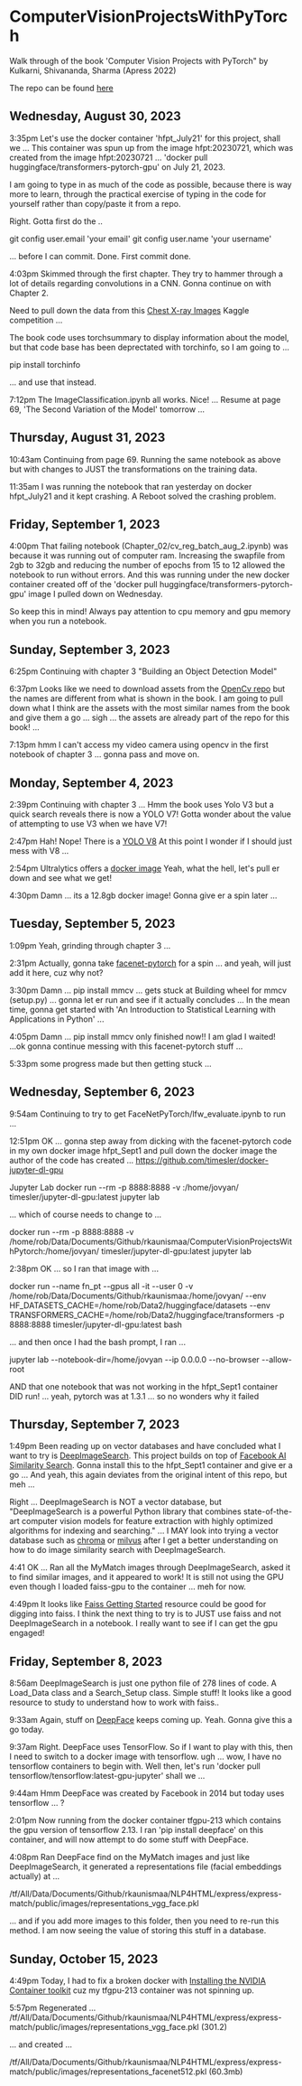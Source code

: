 # ComputerVisionProjectsWithPyTorch

Walk through of the book 'Computer Vision Projects with PyTorch" by Kulkarni, Shivananda, Sharma (Apress 2022)

The repo can be found [here](https://github.com/apress/computer-vision-projects-with-pytorch)

## Wednesday, August 30, 2023

3:35pm Let's use the docker container 'hfpt_July21' for this project, shall we ... This container was spun up from the image hfpt:20230721, which was created from the image hfpt:20230721 ... 'docker pull huggingface/transformers-pytorch-gpu' on July 21, 2023.

I am going to type in as much of the code as possible, because there is way more to learn, through the practical exercise of typing in the code for yourself rather than copy/paste it from a repo. 

Right. Gotta first do the ..

git config user.email 'your email'
git config user.name 'your username'

... before I can commit. Done. First commit done. 

4:03pm Skimmed through the first chapter. They try to hammer through a lot of details regarding convolutions in a CNN.  Gonna continue on with Chapter 2.

Need to pull down the data from this [Chest X-ray Images](https://www.kaggle.com/datasets/tolgadincer/labeled-chest-xray-images) Kaggle competition ...

The book code uses torchsummary to display information about the model, but that code base has been deprectated with torchinfo, so I am going to ...

pip install torchinfo

... and use that instead.

7:12pm The ImageClassification.ipynb all works. Nice! ... Resume at page 69, 'The Second Variation of the Model' tomorrow ... 

## Thursday, August 31, 2023

10:43am Continuing from page 69. Running the same notebook as above but with changes to JUST the transformations on the training data.

11:35am I was running the notebook that ran yesterday on docker hfpt_July21 and it kept crashing. A Reboot solved the crashing problem. 

## Friday, September 1, 2023

4:00pm That failing notebook (Chapter_02/cv_reg_batch_aug_2.ipynb) was because it was running out of computer ram. Increasing the swapfile from 2gb to 32gb and reducing the number of epochs from 15 to 12 allowed the notebook to run without errors. And this was running under the new docker container created off of the 'docker pull huggingface/transformers-pytorch-gpu' image I pulled down on Wednesday. 

So keep this in mind! Always pay attention to cpu memory and gpu memory when you run a notebook.

## Sunday, September 3, 2023

6:25pm Continuing with chapter 3 "Building an Object Detection Model"

6:37pm Looks like we need to download assets from the [OpenCv repo](https://github.com/opencv/opencv/tree/master/data/haarcascades) but the names are different from what is shown in the book. I am going to pull down what I think are the assets with the most similar names from the book and give them a go ... sigh ... the assets are already part of the repo for this book! ... 

7:13pm hmm I can't access my video camera using opencv in the first notebook of chapter 3 ... gonna pass and move on.

## Monday, September 4, 2023

2:39pm Continuing with chapter 3 ... Hmm the book uses Yolo V3 but a quick search reveals there is now a YOLO V7! Gotta wonder about the value of attempting to use V3 when we have V7!

2:47pm Hah! Nope! There is a [YOLO V8](https://pypi.org/project/ultralytics/) At this point I wonder if I should just mess with V8 ... 

2:54pm Ultralytics offers a [docker image](https://hub.docker.com/r/ultralytics/ultralytics) Yeah, what the hell, let's pull er down and see what we get!

4:30pm Damn ... its a 12.8gb docker image! Gonna give er a spin later ...

## Tuesday, September 5, 2023

1:09pm Yeah, grinding through chapter 3 ... 

2:31pm Actually, gonna take [facenet-pytorch](https://github.com/timesler/facenet-pytorch) for a spin ... and yeah, will just add it here, cuz why not?

3:30pm Damn ... pip install mmcv ... gets stuck at Building wheel for mmcv (setup.py) ... gonna let er run and see if it actually concludes ... In the mean time, gonna get started with 'An Introduction to Statistical Learning with Applications in Python' ...

4:05pm Damn ... pip install mmcv only finished now!! I am glad I waited! ...ok gonna continue messing with this facenet-pytorch stuff ... 

5:33pm some progress made but then getting stuck ... 

## Wednesday, September 6, 2023

9:54am Continuing to try to get FaceNetPyTorch/lfw_evaluate.ipynb to run ...  

12:51pm OK ...  gonna step away from dicking with the facenet-pytorch code in my own docker image hfpt_Sept1 and pull down the docker image the author of the code has created ... https://github.com/timesler/docker-jupyter-dl-gpu

Jupyter Lab
docker run --rm -p 8888:8888 -v <local path>:/home/jovyan/ timesler/jupyter-dl-gpu:latest jupyter lab

... which of course needs to change to ... 

docker run --rm -p 8888:8888 -v /home/rob/Data/Documents/Github/rkaunismaa/ComputerVisionProjectsWithPytorch:/home/jovyan/ timesler/jupyter-dl-gpu:latest jupyter lab

2:38pm OK ... so I ran that image with ...

docker run --name fn_pt --gpus all -it --user 0 -v /home/rob/Data/Documents/Github/rkaunismaa:/home/jovyan/ --env HF_DATASETS_CACHE=/home/rob/Data2/huggingface/datasets --env TRANSFORMERS_CACHE=/home/rob/Data2/huggingface/transformers -p 8888:8888 timesler/jupyter-dl-gpu:latest bash

... and then once I had the bash prompt, I ran ...

jupyter lab --notebook-dir=/home/jovyan --ip 0.0.0.0 --no-browser --allow-root

AND that one notebook that was not working in the hfpt_Sept1 container DID run! ... yeah, pytorch was at 1.3.1 ... so no wonders why it failed

## Thursday, September 7, 2023

1:49pm Been reading up on vector databases and have concluded what I want to try is [DeepImageSearch](https://pypi.org/project/DeepImageSearch/). This project builds on top of [Facebook AI Similarity Search](https://faiss.ai/). Gonna install this to the hfpt_Sept1 container and give er a go ... And yeah, this again deviates from the original intent of this repo, but meh ... 

Right ... DeepImageSearch is NOT a vector database, but "DeepImageSearch is a powerful Python library that combines state-of-the-art computer vision models for feature extraction with highly optimized algorithms for indexing and searching." ... I MAY look into trying a vector database such as [chroma](https://www.trychroma.com/) or [milvus](https://milvus.io/) after I get a better understanding on how to do image similarity search with DeepImageSearch. 

4:41 OK ... Ran all the MyMatch images through DeepImageSearch, asked it to find similar images, and it appeared to work! It is still not using the GPU even though I loaded faiss-gpu to the container ... meh for now.

4:49pm It looks like [Faiss Getting Started](https://github.com/facebookresearch/faiss/wiki/Getting-started) resource could be good for digging into faiss. I think the next thing to try is to JUST use faiss and not DeepImageSearch in a notebook. I really want to see if I can get the gpu engaged!

## Friday, September 8, 2023

8:56am DeepImageSearch is just one python file of 278 lines of code. A Load_Data class and a Search_Setup class. Simple stuff! It looks like a good resource to study to understand how to work with faiss.. 

9:33am Again, stuff on [DeepFace](https://pypi.org/project/deepface/) keeps coming up. Yeah. Gonna give this a go today.

9:37am Right. DeepFace uses TensorFlow. So if I want to play with this, then I need to switch to a docker image with tensorflow. ugh ... wow, I have no tensorflow containers to begin with. Well then, let's run 'docker pull tensorflow/tensorflow:latest-gpu-jupyter' shall we ... 

9:44am Hmm DeepFace was created by Facebook in 2014 but today uses tensorflow ... ?

2:01pm Now running from the docker container tfgpu-213 which contains the gpu version of tensorflow 2.13. I ran 'pip install deepface' on this container, and will now attempt to do some stuff with DeepFace.

4:08pm Ran DeepFace find on the MyMatch images and just like DeepImageSearch, it generated a representations file (facial embeddings actually) at ...

/tf/All/Data/Documents/Github/rkaunismaa/NLP4HTML/express/express-match/public/images/representations_vgg_face.pkl

... and if you add more images to this folder, then you need to re-run this method. I am now seeing the value of storing this stuff in a database. 

## Sunday, October 15, 2023

4:49pm Today, I had to fix a broken docker with [Installing the NVIDIA Container toolkit](https://docs.nvidia.com/datacenter/cloud-native/container-toolkit/latest/install-guide.html#install-guide) cuz my tfgpu-213 container was not spinning up.

5:57pm Regenerated ...
/tf/All/Data/Documents/Github/rkaunismaa/NLP4HTML/express/express-match/public/images/representations_vgg_face.pkl (301.2)

... and created ...

/tf/All/Data/Documents/Github/rkaunismaa/NLP4HTML/express/express-match/public/images/representations_facenet512.pkl (60.3mb)
